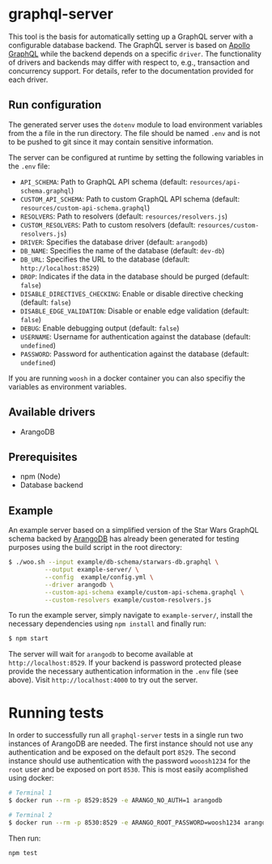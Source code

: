 # graphql-server
This tool is the basis for automatically setting up a GraphQL server with a configurable
database backend. The GraphQL server is based on [Apollo GraphQL](https://www.apollographql.com/) while the
backend depends on a specific `driver`. The functionality of drivers and backends may differ with respect to,
e.g., transaction and concurrency support. For details, refer to the documentation provided for each
driver.

## Run configuration
The generated server uses the `dotenv` module to load environment variables from the a file in the run directory. The file should be named `.env` and is not to be pushed to git since it may contain sensitive information.

The server can be configured at runtime by setting the following variables in the `.env` file:

- `API_SCHEMA`: Path to GraphQL API schema (default: `resources/api-schema.graphql`) 
- `CUSTOM_API_SCHEMA`: Path to custom GraphQL API schema (default: `resources/custom-api-schema.graphql`)
- `RESOLVERS`: Path to resolvers (default: `resources/resolvers.js`)
- `CUSTOM_RESOLVERS`: Path to custom resolvers (default: `resources/custom-resolvers.js`)
- `DRIVER`: Specifies the database driver (default: `arangodb`)
- `DB_NAME`: Specifies the name of the database (default: `dev-db`)
- `DB_URL`: Specifies the URL to the database (default: `http://localhost:8529`)
- `DROP`: Indicates if the data in the database should be purged (default: `false`)
- `DISABLE_DIRECTIVES_CHECKING`: Enable or disable directive checking (default: `false`)
- `DISABLE_EDGE_VALIDATION`: Disable or enable edge validation (default: `false`)
- `DEBUG`: Enable debugging output (default: `false`)
- `USERNAME`: Username for authentication against the database (default: `undefined`)
- `PASSWORD`: Password for authentication against the database (default: `undefined`)

If you are running `woosh` in a docker container you can also specifiy the variables as environment variables.

## Available drivers
- ArangoDB


## Prerequisites
- npm (Node)
- Database backend

## Example
An example server based on a simplified version of the Star Wars GraphQL schema backed by [ArangoDB](https://www.arangodb.com/) has already been generated for testing purposes using the build script in the root directory:
```bash
$ ./woo.sh --input example/db-schema/starwars-db.graphql \
          --output example-server/ \
          --config  example/config.yml \
          --driver arangodb \
          --custom-api-schema example/custom-api-schema.graphql \
          --custom-resolvers example/custom-resolvers.js
```

To run the example server, simply navigate to `example-server/`, install the necessary dependencies using `npm install` and finally run:
```bash
$ npm start
```
The server will wait for `arangodb` to become available at `http://localhost:8529`. If your backend is password protected please provide the necessary authentication information in the `.env` file (see above). Visit `http://localhost:4000` to try out the server.


# Running tests
In order to successfully run all `graphql-server` tests in a single run two instances of ArangoDB are needed. The first instance should not use any authentication and be exposed on the default port `8529`. The second instance should use authentication with the password `wooosh1234` for the `root` user and be exposed on port `8530`. This is most easily acomplished using docker:

```bash
# Terminal 1
$ docker run --rm -p 8529:8529 -e ARANGO_NO_AUTH=1 arangodb

# Terminal 2
$ docker run --rm -p 8530:8529 -e ARANGO_ROOT_PASSWORD=woosh1234 arangodb
```

Then run:
```bash
npm test
```
 
